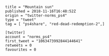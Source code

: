```
title = "Mountain sun"
published = 2018-11-16T16:48:52Z
origin = "twitter-norms_ps4"
type = "tweet"
tag = [ "ps4share", "red-dead-redemption-2",]

[twitter]
account = "norms_ps4"
first_tweet = "1063473992844144641"
retweets = 0
favourites = 0
```

<p class='image'><img src='https://mnf.m17s.net/2018/11/16/DsI39WrWsAEOF2T.jpg' alt=''></p>

